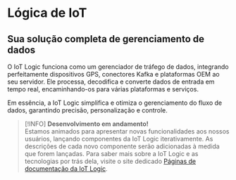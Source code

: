 # Lógica de IoT

## **Sua solução completa de gerenciamento de dados**

O IoT Logic funciona como um gerenciador de tráfego de dados, integrando perfeitamente dispositivos GPS, conectores Kafka e plataformas OEM ao seu servidor. Ele processa, decodifica e converte dados de entrada em tempo real, encaminhando-os para várias plataformas e serviços.

Em essência, a IoT Logic simplifica e otimiza o gerenciamento do fluxo de dados, garantindo precisão, personalização e controle.

> [!INFO]
> **Desenvolvimento em andamento!**  
> Estamos animados para apresentar novas funcionalidades aos nossos usuários, lançando componentes da IoT Logic iterativamente. As descrições de cada novo componente serão adicionadas à medida que forem lançadas.
> Para saber mais sobre a IoT Logic e as tecnologias por trás dela, visite o site dedicado [Páginas de documentação da IoT Logic](https://squaregps.atlassian.net/wiki/spaces/NAV).